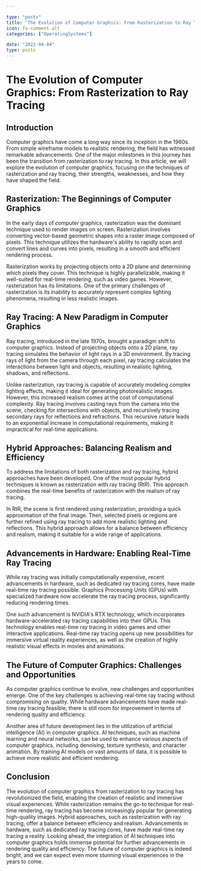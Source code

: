 ```yaml
---

type: "posts"
title: 'The Evolution of Computer Graphics: From Rasterization to Ray Tracing'
icon: fa-comment-alt
categories: ["OperatingSystems"]

date: "2022-04-04"
type: posts
---
```





# The Evolution of Computer Graphics: From Rasterization to Ray Tracing

## Introduction

Computer graphics have come a long way since its inception in the 1960s. From simple wireframe models to realistic rendering, the field has witnessed remarkable advancements. One of the major milestones in this journey has been the transition from rasterization to ray tracing. In this article, we will explore the evolution of computer graphics, focusing on the techniques of rasterization and ray tracing, their strengths, weaknesses, and how they have shaped the field.

## Rasterization: The Beginnings of Computer Graphics

In the early days of computer graphics, rasterization was the dominant technique used to render images on screen. Rasterization involves converting vector-based geometric shapes into a raster image composed of pixels. This technique utilizes the hardware's ability to rapidly scan and convert lines and curves into pixels, resulting in a smooth and efficient rendering process.

Rasterization works by projecting objects onto a 2D plane and determining which pixels they cover. This technique is highly parallelizable, making it well-suited for real-time rendering, such as video games. However, rasterization has its limitations. One of the primary challenges of rasterization is its inability to accurately represent complex lighting phenomena, resulting in less realistic images.

## Ray Tracing: A New Paradigm in Computer Graphics

Ray tracing, introduced in the late 1970s, brought a paradigm shift to computer graphics. Instead of projecting objects onto a 2D plane, ray tracing simulates the behavior of light rays in a 3D environment. By tracing rays of light from the camera through each pixel, ray tracing calculates the interactions between light and objects, resulting in realistic lighting, shadows, and reflections.

Unlike rasterization, ray tracing is capable of accurately modeling complex lighting effects, making it ideal for generating photorealistic images. However, this increased realism comes at the cost of computational complexity. Ray tracing involves casting rays from the camera into the scene, checking for intersections with objects, and recursively tracing secondary rays for reflections and refractions. This recursive nature leads to an exponential increase in computational requirements, making it impractical for real-time applications.

## Hybrid Approaches: Balancing Realism and Efficiency

To address the limitations of both rasterization and ray tracing, hybrid approaches have been developed. One of the most popular hybrid techniques is known as rasterization with ray tracing (RtR). This approach combines the real-time benefits of rasterization with the realism of ray tracing.

In RtR, the scene is first rendered using rasterization, providing a quick approximation of the final image. Then, selected pixels or regions are further refined using ray tracing to add more realistic lighting and reflections. This hybrid approach allows for a balance between efficiency and realism, making it suitable for a wide range of applications.

## Advancements in Hardware: Enabling Real-Time Ray Tracing

While ray tracing was initially computationally expensive, recent advancements in hardware, such as dedicated ray tracing cores, have made real-time ray tracing possible. Graphics Processing Units (GPUs) with specialized hardware now accelerate the ray tracing process, significantly reducing rendering times.

One such advancement is NVIDIA's RTX technology, which incorporates hardware-accelerated ray tracing capabilities into their GPUs. This technology enables real-time ray tracing in video games and other interactive applications. Real-time ray tracing opens up new possibilities for immersive virtual reality experiences, as well as the creation of highly realistic visual effects in movies and animations.

## The Future of Computer Graphics: Challenges and Opportunities

As computer graphics continue to evolve, new challenges and opportunities emerge. One of the key challenges is achieving real-time ray tracing without compromising on quality. While hardware advancements have made real-time ray tracing feasible, there is still room for improvement in terms of rendering quality and efficiency.

Another area of future development lies in the utilization of artificial intelligence (AI) in computer graphics. AI techniques, such as machine learning and neural networks, can be used to enhance various aspects of computer graphics, including denoising, texture synthesis, and character animation. By training AI models on vast amounts of data, it is possible to achieve more realistic and efficient rendering.

## Conclusion

The evolution of computer graphics from rasterization to ray tracing has revolutionized the field, enabling the creation of realistic and immersive visual experiences. While rasterization remains the go-to technique for real-time rendering, ray tracing has become increasingly popular for generating high-quality images. Hybrid approaches, such as rasterization with ray tracing, offer a balance between efficiency and realism. Advancements in hardware, such as dedicated ray tracing cores, have made real-time ray tracing a reality. Looking ahead, the integration of AI techniques into computer graphics holds immense potential for further advancements in rendering quality and efficiency. The future of computer graphics is indeed bright, and we can expect even more stunning visual experiences in the years to come.